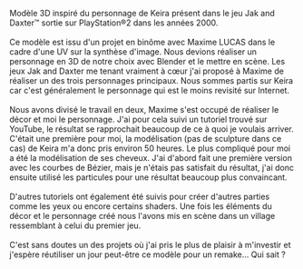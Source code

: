 Modèle 3D inspiré du personnage de Keira présent dans le jeu Jak and Daxter™ sortie sur PlayStation®2 dans les années 2000. 
<br>
<br>
Ce modèle est issu d'un projet en binôme avec Maxime LUCAS dans le cadre d'une UV sur la synthèse d'image. Nous devions réaliser un personnage en 3D de notre choix avec Blender et le mettre en scène. Les jeux Jak and Daxter me tenant vraiment à cœur j'ai proposé à Maxime de réaliser un des trois personnages principaux. Nous sommes partis sur Keira car c'est généralement le personnage qui est le moins revisité sur Internet. 
<br>
<br>
Nous avons divisé le travail en deux, Maxime s'est occupé de réaliser le décor et moi le personnage. J'ai pour cela suivi un tutoriel trouvé sur YouTube, le résultat se rapprochait beaucoup de ce à quoi je voulais arriver. C'était une première pour moi, la modélisation (pas de sculpture dans ce cas) de Keira m'a donc pris environ 50 heures. Le plus compliqué pour moi a été la modélisation de ses cheveux. J'ai d'abord fait une première version avec les courbes de Bézier, mais je n'étais pas satisfait du résultat, j'ai donc ensuite utilisé les particules pour une résultat beaucoup plus convaincant. 
<br>
<br>
D'autres tutoriels ont également été suivis pour créer d'autres parties comme les yeux ou encore certains shaders.
Une fois les éléments du décor et le personnage créé nous l'avons mis en scène dans un village ressemblant à celui du premier jeu. 
<br>
<br>
C'est sans doutes un des projets où j'ai pris le plus de plaisir à m'investir et j'espère réutiliser un jour peut-être ce modèle pour un remake... Qui sait ?